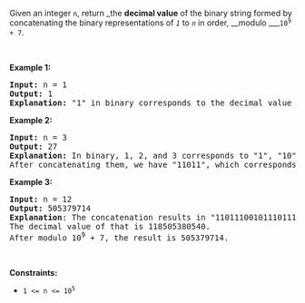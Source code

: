 Given an integer `` n ``, return _the __decimal value__ of the binary string formed by concatenating the binary representations of _`` 1 ``_ to _`` n ``_ in order, __modulo ___<code>10<sup>9 </sup>+ 7</code>.

&nbsp;

__Example 1:__

<pre>
<strong>Input:</strong> n = 1
<strong>Output:</strong> 1
<strong>Explanation: </strong>"1" in binary corresponds to the decimal value 1. 
</pre>

__Example 2:__

<pre>
<strong>Input:</strong> n = 3
<strong>Output:</strong> 27
<strong>Explanation: </strong>In binary, 1, 2, and 3 corresponds to "1", "10", and "11".
After concatenating them, we have "11011", which corresponds to the decimal value 27.
</pre>

__Example 3:__

<pre>
<strong>Input:</strong> n = 12
<strong>Output:</strong> 505379714
<strong>Explanation</strong>: The concatenation results in "1101110010111011110001001101010111100".
The decimal value of that is 118505380540.
After modulo 10<sup>9</sup> + 7, the result is 505379714.
</pre>

&nbsp;

__Constraints:__

*   <code>1 &lt;= n &lt;= 10<sup>5</sup></code>